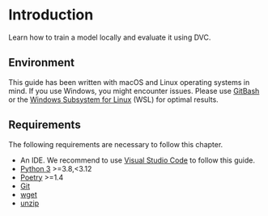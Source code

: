 # Introduction

Learn how to train a model locally and evaluate it using DVC.

## Environment

This guide has been written with macOS and Linux operating systems in mind. If
you use Windows, you might encounter issues. Please use
[GitBash](https://gitforwindows.org/) or the [Windows Subsystem for Linux](https://learn.microsoft.com/en-us/windows/wsl/)
(WSL) for optimal results.

## Requirements

The following requirements are necessary to follow this chapter.

- An IDE. We recommend to use [Visual Studio Code](https://code.visualstudio.com/) to follow this guide.
- [Python 3](https://www.python.org/downloads/) >=3.8,<3.12
- [Poetry](https://python-poetry.org/docs) >=1.4
- [Git](https://git-scm.com/)
- [wget](https://linux.die.net/man/1/wget)
- [unzip](https://linux.die.net/man/1/unzip)
